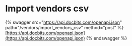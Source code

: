 # Import vendors csv

{% swagger src="https://api.docbits.com/openapi.json" path="/vendors/import_vendors_csv" method="post" %}
[https://api.docbits.com/openapi.json](https://api.docbits.com/openapi.json)
{% endswagger %}
